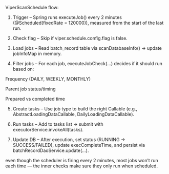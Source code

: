 ViperScanSchedule flow:

1. Trigger – Spring runs executeJob() every 2 minutes (@Scheduled(fixedRate = 120000)), measured from the start of the last run.

2. Check flag – Skip if viper.schedule.config.flag is false.

3. Load jobs – Read batch_record table via scanDatabaseInfo() → update jobInfoMap in memory.

4. Filter jobs – For each job, executeJobCheck(...) decides if it should run based on:

  Frequency (DAILY, WEEKLY, MONTHLY)
  
  Parent job status/timing
  
  Prepared vs completed time

5. Create tasks – Use job type to build the right Callable (e.g., AbstractLoadingDataCallable, DailyLoadingDataCallable).

6. Run tasks – Add to tasks list → submit with executorService.invokeAll(tasks).

7. Update DB – After execution, set status (RUNNING → SUCCESS/FAILED), update execCompleteTime, and persist via batchRecordDaoService.update(...).

even though the scheduler is firing every 2 minutes, most jobs won’t run each time — the inner checks make sure they only run when scheduled.
